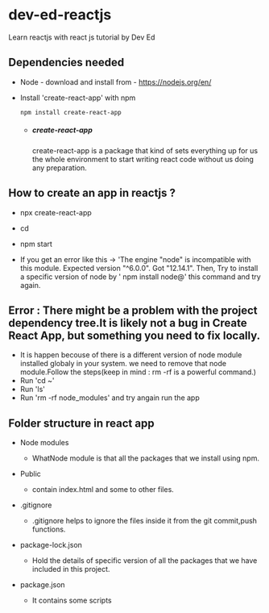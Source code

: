 # dev-ed-reactjs
Learn reactjs with react js tutorial by Dev Ed 

## Dependencies needed
- Node - download and install from - https://nodejs.org/en/
- Install 'create-react-app' with npm
   
  ```
  npm install create-react-app
  ```
  - ##### create-react-app
    
    create-react-app is a package that kind of sets everything up for us the whole environment to start writing react code without us doing any preparation.

## How to create an app in reactjs ?
  - npx create-react-app <YOUR-APPNAME>
  - cd <YOUR-APPNAME>
  - npm start


  - If you get an error like this -> 'The engine "node" is incompatible with this module. Expected version "^6.0.0". Got "12.14.1". Then,
   Try to install a specific version of node by ' npm install node@<version>' this command and try again.

## Error : There might be a problem with the project dependency tree.It is likely not a bug in Create React App, but something you need to fix locally. 
- It is happen becouse of there is a different version of node module installed globaly in your system. we need to remove that node module.Follow the steps(keep in mind :  rm -rf is a powerful command.)
- Run 'cd ~'
- Run 'ls'
- Run 'rm -rf node_modules' and try angain run the app

## Folder structure in react app
- Node modules
  - WhatNode module is that all the packages that we install using npm.

- Public
  - contain index.html and some to other files.

- .gitignore
  - .gitignore helps to ignore the files inside it from the git commit,push functions.

- package-lock.json
  - Hold the details of specific version of all the packages that we have included in this project.

- package.json
  - It contains some scripts
